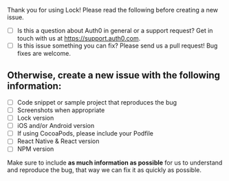 Thank you for using Lock! Please read the following before creating a new issue.

- [ ] Is this a question about Auth0 in general or a support request? Get in touch with us at https://support.auth0.com.
- [ ] Is this issue something you can fix? Please send us a pull request! Bug fixes are welcome.

Otherwise, create a new issue with the following information:
-------------------------------------------------------------

- [ ] Code snippet or sample project that reproduces the bug
- [ ] Screenshots when appropriate
- [ ] Lock version
- [ ] iOS and/or Android version
- [ ] If using CocoaPods, please include your Podfile
- [ ] React Native & React version
- [ ] NPM version

Make sure to include **as much information as possible** for us to understand and reproduce the bug, that way we can fix it as quickly as possible.